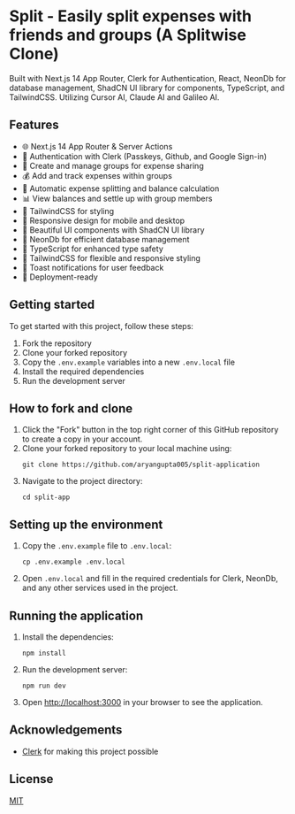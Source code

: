 # Split - Easily split expenses with friends and groups (A Splitwise Clone)

Built with Next.js 14 App Router, Clerk for Authentication, React, NeonDb for database management, ShadCN UI library for components, TypeScript, and TailwindCSS. Utilizing Cursor AI, Claude AI and Galileo AI.



## Features

- 🌐 Next.js 14 App Router & Server Actions
- 🔐 Authentication with Clerk (Passkeys, Github, and Google Sign-in)
- 👥 Create and manage groups for expense sharing
- 💰 Add and track expenses within groups
- 🧮 Automatic expense splitting and balance calculation
- 📊 View balances and settle up with group members
- 💅 TailwindCSS for styling
- 📱 Responsive design for mobile and desktop
- 🎨 Beautiful UI components with ShadCN UI library
- 💾 NeonDb for efficient database management
- 📜 TypeScript for enhanced type safety
- 💅 TailwindCSS for flexible and responsive styling
- 🔔 Toast notifications for user feedback
- 🚀 Deployment-ready

## Getting started

To get started with this project, follow these steps:

1. Fork the repository
2. Clone your forked repository
3. Copy the `.env.example` variables into a new `.env.local` file
4. Install the required dependencies
5. Run the development server

## How to fork and clone

1. Click the "Fork" button in the top right corner of this GitHub repository to create a copy in your account.
2. Clone your forked repository to your local machine using:
   ```
   git clone https://github.com/aryangupta005/split-application
   ```
3. Navigate to the project directory:
   ```
   cd split-app
   ```

## Setting up the environment

1. Copy the `.env.example` file to `.env.local`:
   ```
   cp .env.example .env.local
   ```
2. Open `.env.local` and fill in the required credentials for Clerk, NeonDb, and any other services used in the project.

## Running the application

1. Install the dependencies:
   ```
   npm install
   ```
2. Run the development server:
   ```
   npm run dev
   ```
3. Open [http://localhost:3000](http://localhost:3000) in your browser to see the application.

## Acknowledgements

- [Clerk](https://go.clerk.com/5qOWrFA) for making this project possible

## License

[MIT](https://choosealicense.com/licenses/mit/)
